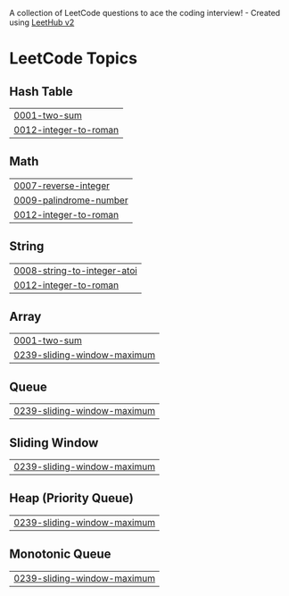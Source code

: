 A collection of LeetCode questions to ace the coding interview! - Created using [LeetHub v2](https://github.com/arunbhardwaj/LeetHub-2.0)
<!---LeetCode Topics Start-->
# LeetCode Topics
## Hash Table
|  |
| ------- |
| [0001-two-sum](https://github.com/Sayak-Mallick/DSA_LEETCODE/tree/master/0001-two-sum) |
| [0012-integer-to-roman](https://github.com/Sayak-Mallick/DSA_LEETCODE/tree/master/0012-integer-to-roman) |
## Math
|  |
| ------- |
| [0007-reverse-integer](https://github.com/Sayak-Mallick/DSA_LEETCODE/tree/master/0007-reverse-integer) |
| [0009-palindrome-number](https://github.com/Sayak-Mallick/DSA_LEETCODE/tree/master/0009-palindrome-number) |
| [0012-integer-to-roman](https://github.com/Sayak-Mallick/DSA_LEETCODE/tree/master/0012-integer-to-roman) |
## String
|  |
| ------- |
| [0008-string-to-integer-atoi](https://github.com/Sayak-Mallick/DSA_LEETCODE/tree/master/0008-string-to-integer-atoi) |
| [0012-integer-to-roman](https://github.com/Sayak-Mallick/DSA_LEETCODE/tree/master/0012-integer-to-roman) |
## Array
|  |
| ------- |
| [0001-two-sum](https://github.com/Sayak-Mallick/DSA_LEETCODE/tree/master/0001-two-sum) |
| [0239-sliding-window-maximum](https://github.com/Sayak-Mallick/DSA_LEETCODE/tree/master/0239-sliding-window-maximum) |
## Queue
|  |
| ------- |
| [0239-sliding-window-maximum](https://github.com/Sayak-Mallick/DSA_LEETCODE/tree/master/0239-sliding-window-maximum) |
## Sliding Window
|  |
| ------- |
| [0239-sliding-window-maximum](https://github.com/Sayak-Mallick/DSA_LEETCODE/tree/master/0239-sliding-window-maximum) |
## Heap (Priority Queue)
|  |
| ------- |
| [0239-sliding-window-maximum](https://github.com/Sayak-Mallick/DSA_LEETCODE/tree/master/0239-sliding-window-maximum) |
## Monotonic Queue
|  |
| ------- |
| [0239-sliding-window-maximum](https://github.com/Sayak-Mallick/DSA_LEETCODE/tree/master/0239-sliding-window-maximum) |
<!---LeetCode Topics End-->